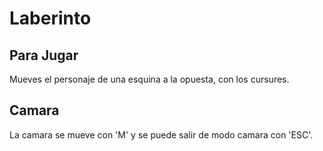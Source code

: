# Laberinto

## Para Jugar

Mueves el personaje de una esquina a la opuesta, con los cursures.

## Camara

La camara se mueve con 'M' y se puede salir de modo camara con 'ESC'.








